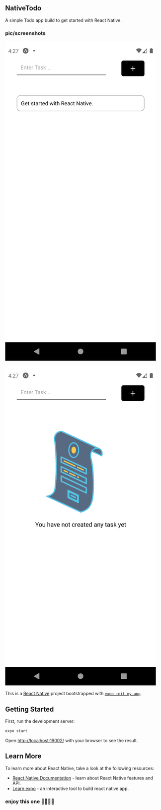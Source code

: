 ## NativeTodo

A simple Todo app build to get started with React Native.

### pic/screenshots

![](./assets/Images/pic1.png)

![](./assets/Images/pic2.png)

This is a [React Native](https://reactnative.dev/) project bootstrapped with [`expo init my-app`](https://docs.expo.io/get-started/create-a-new-app/).

## Getting Started

First, run the development server:

```bash
expo start
```

Open [http://localhost:19002/](http://localhost:19002/) with your browser to see the result.

## Learn More

To learn more about React Native, take a look at the following resources:

- [React Native Documentation](https://reactnative.dev/docs/) - learn about React Native features and API.
- [Learn expo](https://expo.io) - an interactive tool to build react native app.

### enjoy this one 👋🏼👋🏼
